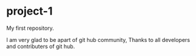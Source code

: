 # project-1
My first repository.




I am very glad to be apart of git hub community,
Thanks to all developers and contributers of git hub.
